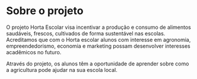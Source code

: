 # Sobre o projeto

O projeto Horta Escolar visa incentivar a produção e consumo de alimentos saudáveis, frescos, cultivados de forma sustentável nas escolas. Acreditamos que com o Horta escolar alunos  com interesse em agronomia, empreendedorismo, economia e marketing possam desenvolver interesses acadêmicos no futuro.
 
Através do projeto, os alunos têm a oportunidade de aprender sobre como a agricultura pode ajudar na sua escola local.
